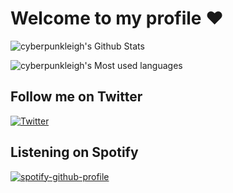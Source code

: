 # Welcome to my profile ❤️
![cyberpunkleigh's Github Stats](https://github-readme-stats.vercel.app/api?username=cyberpunkleigh&show_icons=true&title_color=ffc857&icon_color=8ac926&text_color=daf7dc&bg_color=151515&hide=["stars"])

![cyberpunkleigh's Most used languages](https://github-readme-stats.vercel.app/api/top-langs/?username=cyberpunkleigh&layout=compact&text_color=daf7dc&bg_color=151515)

## Follow me on Twitter
[![Twitter](https://img.shields.io/twitter/follow/cyberpunkleigh?color=1DA1F2&logo=twitter&style=for-the-badge)](https://twitter.com/intent/follow?original_referer=https%3A%2F%2Fgithub.com%2Fmgrein&screen_name=cyberpunkleigh)

## Listening on Spotify
[![spotify-github-profile](https://spotify-github-profile.vercel.app/api/view?uid=xmpas0f4cgq1rda64wzyvv2y0&cover_image=true&theme=default)](https://github.com/kittinan/spotify-github-profile)
